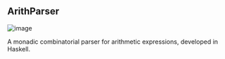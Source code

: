 ArithParser
---

![image](https://github.com/user-attachments/assets/da6d9bbc-a5d5-4cff-a0a1-006c77ddedaa)


A monadic combinatorial parser for arithmetic expressions, developed in Haskell.
